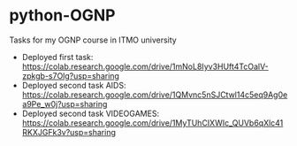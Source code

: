 # python-OGNP
Tasks for my OGNP course in ITMO university

- Deployed first task: https://colab.research.google.com/drive/1mNoL8Iyv3HUft4TcOalV-zpkgb-s7Olg?usp=sharing
- Deployed second task AIDS: https://colab.research.google.com/drive/1QMvnc5nSJCtwl14c5eq9Ag0ea9Pe_w0j?usp=sharing
- Deployed second task VIDEOGAMES: https://colab.research.google.com/drive/1MyTUhCIXWIc_QUVb6qXlc41RKXJGFk3v?usp=sharing
